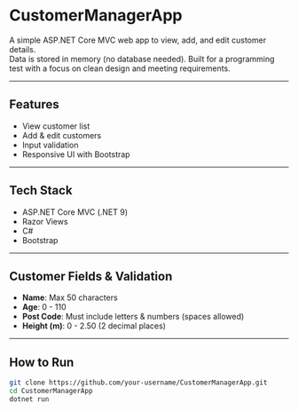 # CustomerManagerApp

A simple ASP.NET Core MVC web app to view, add, and edit customer details.  
Data is stored in memory (no database needed). Built for a programming test with a focus on clean design and meeting requirements.

---

## Features
- View customer list
- Add & edit customers
- Input validation
- Responsive UI with Bootstrap

---

## Tech Stack
- ASP.NET Core MVC (.NET 9)
- Razor Views
- C#
- Bootstrap

---

## Customer Fields & Validation

- **Name**: Max 50 characters  
- **Age**: 0 - 110  
- **Post Code**: Must include letters & numbers (spaces allowed)  
- **Height (m)**: 0 - 2.50 (2 decimal places)

---

## How to Run

```bash
git clone https://github.com/your-username/CustomerManagerApp.git
cd CustomerManagerApp
dotnet run
